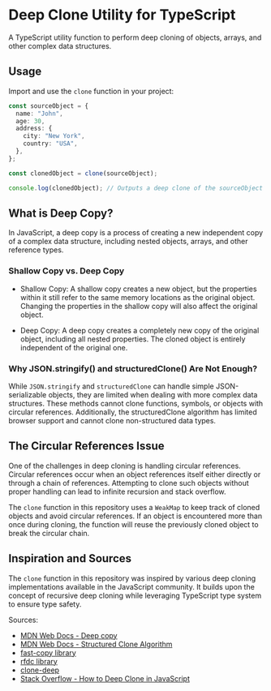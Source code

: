 # Deep Clone Utility for TypeScript

A TypeScript utility function to perform deep cloning of objects, arrays, and other complex data structures.

## Usage

Import and use the `clone` function in your project:

```typescript
const sourceObject = {
  name: "John",
  age: 30,
  address: {
    city: "New York",
    country: "USA",
  },
};

const clonedObject = clone(sourceObject);

console.log(clonedObject); // Outputs a deep clone of the sourceObject
```

## What is Deep Copy?

In JavaScript, a deep copy is a process of creating a new independent copy of a complex data structure, including nested objects, arrays, and other reference types.

### Shallow Copy vs. Deep Copy

- Shallow Copy: A shallow copy creates a new object, but the properties within it still refer to the same memory locations as the original object. Changing the properties in the shallow copy will also affect the original object.

- Deep Copy: A deep copy creates a completely new copy of the original object, including all nested properties. The cloned object is entirely independent of the original one.

### Why JSON.stringify() and structuredClone() Are Not Enough?

While `JSON.stringify` and `structuredClone` can handle simple JSON-serializable objects, they are limited when dealing with more complex data structures. These methods cannot clone functions, symbols, or objects with circular references. Additionally, the structuredClone algorithm has limited browser support and cannot clone non-structured data types.

## The Circular References Issue

One of the challenges in deep cloning is handling circular references. Circular references occur when an object references itself either directly or through a chain of references. Attempting to clone such objects without proper handling can lead to infinite recursion and stack overflow.

The `clone` function in this repository uses a `WeakMap` to keep track of cloned objects and avoid circular references. If an object is encountered more than once during cloning, the function will reuse the previously cloned object to break the circular chain.

## Inspiration and Sources

The `clone` function in this repository was inspired by various deep cloning implementations available in the JavaScript community. It builds upon the concept of recursive deep cloning while leveraging TypeScript type system to ensure type safety.

Sources:

- [MDN Web Docs - Deep copy](https://developer.mozilla.org/en-US/docs/Glossary/Deep_copy)
- [MDN Web Docs - Structured Clone Algorithm](https://developer.mozilla.org/en-US/docs/Web/API/Web_Workers_API/Structured_clone_algorithm)
- [fast-copy library](https://github.com/planttheidea/fast-copy)
- [rfdc library](https://github.com/davidmarkclements/rfdc)
- [clone-deep](https://github.com/jonschlinkert/clone-deep)
- [Stack Overflow - How to Deep Clone in JavaScript](https://stackoverflow.com/questions/122102/what-is-the-most-efficient-way-to-deep-clone-an-object-in-javascript)
